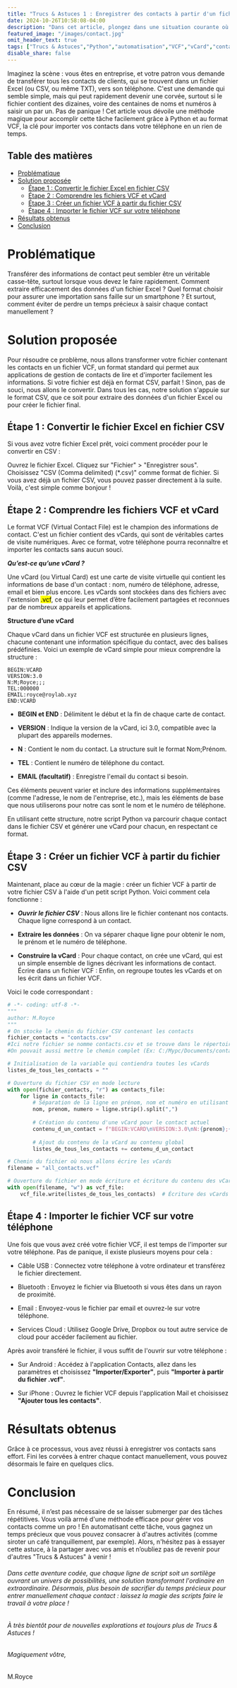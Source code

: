 ```yaml
---
title: "Trucs & Astuces 1 : Enregistrer des contacts à partir d'un fichier Excel sur votre téléphone"
date: 2024-10-26T10:58:08-04:00
description: "Dans cet article, plongez dans une situation courante où des contacts d'entreprise, éparpillés dans un fichier Excel, doivent être transférés rapidement vers un téléphone. Avec un peu de magie Python, découvrez comment transformer un fichier de contacts en un format VCF prêt à l’emploi. Vous y trouverez une solution simple et rapide qui vous épargne les saisies manuelles et facilite la gestion de vos contacts."
featured_image: "/images/contact.jpg"
omit_header_text: true
tags: ["Trucs & Astuces","Python","automatisation","VCF","vCard","contacts",]
disable_share: false 
---
```


Imaginez la scène : vous êtes en entreprise, et votre patron vous demande de transférer tous les contacts de clients, qui se trouvent dans un fichier Excel (ou CSV, ou même TXT), vers son téléphone. C'est une demande qui semble simple, mais qui peut rapidement devenir une corvée, surtout si le fichier contient des dizaines, voire des centaines de noms et numéros à saisir un par un. Pas de panique ! Cet article vous dévoile une méthode magique pour accomplir cette tâche facilement grâce à Python et au format VCF, la clé pour importer vos contacts dans votre téléphone en un rien de temps.

## Table des matières
- [Problématique](#problématique)
- [Solution proposée](#solution-proposée)
  - [Étape 1 : Convertir le fichier Excel en fichier CSV](#étape-1--convertir-le-fichier-excel-en-fichier-csv)
  - [Étape 2 : Comprendre les fichiers VCF et vCard](#étape-2--comprendre-les-fichiers-vcf-et-vcard)
  - [Étape 3 : Créer un fichier VCF à partir du fichier CSV](#étape-3--créer-un-fichier-vcf-à-partir-du-fichier-csv)
  - [Étape 4 : Importer le fichier VCF sur votre téléphone](#étape-4--importer-le-fichier-vcf-sur-votre-téléphone)
- [Résultats obtenus](#résultats-obtenus)
- [Conclusion](#conclusion)


# Problématique

Transférer des informations de contact peut sembler être un véritable casse-tête, surtout lorsque vous devez le faire rapidement. Comment extraire efficacement des données d'un fichier Excel ? Quel format choisir pour assurer une importation sans faille sur un smartphone ? Et surtout, comment éviter de perdre un temps précieux à saisir chaque contact manuellement ?

# Solution proposée

Pour résoudre ce problème, nous allons transformer votre fichier contenant les contacts en un fichier VCF, un format standard qui permet aux applications de gestion de contacts de lire et d'importer facilement les informations. Si votre fichier est déjà en format CSV, parfait ! Sinon, pas de souci, nous allons le convertir. Dans tous les cas, notre solution s'appuie sur le format CSV, que ce soit pour extraire des données d'un fichier Excel ou pour créer le fichier final.

## Étape 1 : Convertir le fichier Excel en fichier CSV

Si vous avez votre fichier Excel prêt, voici comment procéder pour le convertir en CSV :

Ouvrez le fichier Excel.
Cliquez sur "Fichier" > "Enregistrer sous".
Choisissez "CSV (Comma delimited) (*.csv)" comme format de fichier.
Si vous avez déjà un fichier CSV, vous pouvez passer directement à la suite. Voilà, c'est simple comme bonjour !

## Étape 2 : Comprendre les fichiers VCF et vCard

Le format VCF (Virtual Contact File) est le champion des informations de contact. C'est un fichier contient des vCards, qui sont de véritables cartes de visite numériques. Avec ce format, votre téléphone pourra reconnaître et importer les contacts sans aucun souci.

***Qu’est-ce qu’une vCard ?***

Une vCard (ou Virtual Card) est une carte de visite virtuelle qui contient les informations de base d'un contact : nom, numéro de téléphone, adresse, email et bien plus encore. Les vCards sont stockées dans des fichiers avec l'extension <mark>.vcf</mark>, ce qui leur permet d’être facilement partagées et reconnues par de nombreux appareils et applications.

**Structure d’une vCard**

Chaque vCard dans un fichier VCF est structurée en plusieurs lignes, chacune contenant une information spécifique du contact, avec des balises prédéfinies. Voici un exemple de vCard simple pour mieux comprendre la structure :

```console
BEGIN:VCARD
VERSION:3.0
N:M;Royce;;;
TEL:000000
EMAIL:royce@roylab.xyz
END:VCARD
```
- **BEGIN et END** : Délimitent le début et la fin de chaque carte de contact.

- **VERSION** : Indique la version de la vCard, ici 3.0, compatible avec la plupart des appareils modernes.

- **N** : Contient le nom du contact. La structure suit le format Nom;Prénom.

- **TEL** : Contient le numéro de téléphone du contact.
  
- **EMAIL (facultatif)** : Enregistre l'email du contact si besoin.

Ces éléments peuvent varier et inclure des informations supplémentaires (comme l'adresse, le nom de l'entreprise, etc.), mais les éléments de base que nous utiliserons pour notre cas sont le nom et le numéro de téléphone.

En utilisant cette structure, notre script Python va parcourir chaque contact dans le fichier CSV et générer une vCard pour chacun, en respectant ce format.

## Étape 3 : Créer un fichier VCF à partir du fichier CSV

Maintenant, place au cœur de la magie : créer un fichier VCF à partir de votre fichier CSV à l'aide d'un petit script Python. Voici comment cela fonctionne :

- ***Ouvrir le fichier CSV*** : Nous allons lire le fichier contenant nos contacts. Chaque ligne correspond à un contact.

- **Extraire les données** : On va séparer chaque ligne pour obtenir le nom, le prénom et le numéro de téléphone.
  
- **Construire la vCard** : Pour chaque contact, on crée une vCard, qui est un simple ensemble de lignes décrivant les informations de contact.
Écrire dans un fichier VCF : Enfin, on regroupe toutes les vCards et on les écrit dans un fichier VCF.

Voici le code correspondant :

```python
# -*- coding: utf-8 -*-
"""
author: M.Royce
"""
# On stocke le chemin du fichier CSV contenant les contacts
fichier_contacts = "contacts.csv" 
#Ici notre fichier se nomme contacts.csv et se trouve dans le répertoire courant
#On pouvait aussi mettre le chemin complet (Ex: C:/Mypc/Documents/contacts.csv)

# Initialisation de la variable qui contiendra toutes les vCards
listes_de_tous_les_contacts = ""

# Ouverture du fichier CSV en mode lecture
with open(fichier_contacts, "r") as contacts_file:
    for ligne in contacts_file:
        # Séparation de la ligne en prénom, nom et numéro en utilisant la virgule comme séparateur
        nom, prenom, numero = ligne.strip().split(",")
        
        # Création du contenu d'une vCard pour le contact actuel
        contenu_d_un_contact = f"BEGIN:VCARD\nVERSION:3.0\nN:{prenom};{nom};;;\nTEL:{numero}\nEND:VCARD\n"
        
        # Ajout du contenu de la vCard au contenu global
        listes_de_tous_les_contacts += contenu_d_un_contact

# Chemin du fichier où nous allons écrire les vCards
filename = "all_contacts.vcf"

# Ouverture du fichier en mode écriture et écriture du contenu des vCards
with open(filename, "w") as vcf_file:
    vcf_file.write(listes_de_tous_les_contacts)  # Écriture des vCards dans le fichier

```

## Étape 4 : Importer le fichier VCF sur votre téléphone

Une fois que vous avez créé votre fichier VCF, il est temps de l'importer sur votre téléphone. Pas de panique, il existe plusieurs moyens pour cela :

- Câble USB : Connectez votre téléphone à votre ordinateur et transférez le fichier directement.
  
- Bluetooth : Envoyez le fichier via Bluetooth si vous êtes dans un rayon de proximité.
  
- Email : Envoyez-vous le fichier par email et ouvrez-le sur votre téléphone.
  
- Services Cloud : Utilisez Google Drive, Dropbox ou tout autre service de cloud pour accéder facilement au fichier.
  
Après avoir transféré le fichier, il vous suffit de l'ouvrir sur votre téléphone :

- Sur Android : Accédez à l'application Contacts, allez dans les paramètres et choisissez **"Importer/Exporter"**, puis **"Importer à partir du fichier .vcf"**.

- Sur iPhone : Ouvrez le fichier VCF depuis l'application Mail et choisissez **"Ajouter tous les contacts"**.

# Résultats obtenus

Grâce à ce processus, vous avez réussi à enregistrer vos contacts sans effort. Fini les corvées à entrer chaque contact manuellement, vous pouvez désormais le faire en quelques clics.

# Conclusion

En résumé, il n’est pas nécessaire de se laisser submerger par des tâches répétitives. Vous voilà armé d'une méthode efficace pour gérer vos contacts comme un pro ! En automatisant cette tâche, vous gagnez un temps précieux que vous pouvez consacrer à d'autres activités (comme siroter un café tranquillement, par exemple). Alors, n'hésitez pas à essayer cette astuce, à la partager avec vos amis et n’oubliez pas de revenir pour d'autres "Trucs & Astuces" à venir !

###### Dans cette aventure codée, que chaque ligne de script soit un sortilège ouvrant un univers de possibilités, une solution transformant l'ordinaire en extraordinaire. Désormais, plus besoin de sacrifier du temps précieux pour entrer manuellement chaque contact : laissez la magie des scripts faire le travail à votre place !

###### À très bientôt pour de nouvelles explorations et toujours plus de Trucs & Astuces !

###### *Magiquement vôtre,*
M.Royce